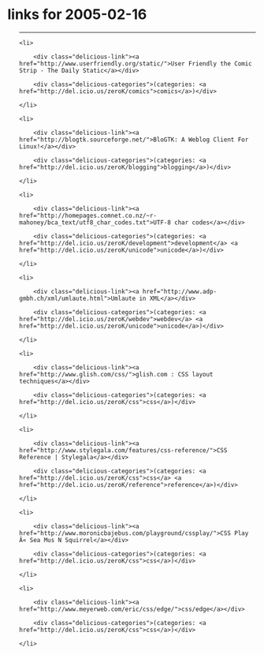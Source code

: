 # links for 2005-02-16

<ul class="delicious">

-------------------------------

	<li>

		<div class="delicious-link"><a href="http://www.userfriendly.org/static/">User Friendly the Comic Strip - The Daily Static</a></div>

		<div class="delicious-categories">(categories: <a href="http://del.icio.us/zeroK/comics">comics</a>)</div>

	</li>

	<li>

		<div class="delicious-link"><a href="http://blogtk.sourceforge.net/">BloGTK: A Weblog Client For Linux!</a></div>

		<div class="delicious-categories">(categories: <a href="http://del.icio.us/zeroK/blogging">blogging</a>)</div>

	</li>

	<li>

		<div class="delicious-link"><a href="http://homepages.comnet.co.nz/~r-mahoney/bca_text/utf8_char_codes.txt">UTF-8 char codes</a></div>

		<div class="delicious-categories">(categories: <a href="http://del.icio.us/zeroK/development">development</a> <a href="http://del.icio.us/zeroK/unicode">unicode</a>)</div>

	</li>

	<li>

		<div class="delicious-link"><a href="http://www.adp-gmbh.ch/xml/umlaute.html">Umlaute in XML</a></div>

		<div class="delicious-categories">(categories: <a href="http://del.icio.us/zeroK/webdev">webdev</a> <a href="http://del.icio.us/zeroK/unicode">unicode</a>)</div>

	</li>

	<li>

		<div class="delicious-link"><a href="http://www.glish.com/css/">glish.com : CSS layout techniques</a></div>

		<div class="delicious-categories">(categories: <a href="http://del.icio.us/zeroK/css">css</a>)</div>

	</li>

	<li>

		<div class="delicious-link"><a href="http://www.stylegala.com/features/css-reference/">CSS Reference | Stylegala</a></div>

		<div class="delicious-categories">(categories: <a href="http://del.icio.us/zeroK/css">css</a> <a href="http://del.icio.us/zeroK/reference">reference</a>)</div>

	</li>

	<li>

		<div class="delicious-link"><a href="http://www.moronicbajebus.com/playground/cssplay/">CSS Play Â« Sea Mus N Squirrel</a></div>

		<div class="delicious-categories">(categories: <a href="http://del.icio.us/zeroK/css">css</a>)</div>

	</li>

	<li>

		<div class="delicious-link"><a href="http://www.meyerweb.com/eric/css/edge/">css/edge</a></div>

		<div class="delicious-categories">(categories: <a href="http://del.icio.us/zeroK/css">css</a>)</div>

	</li>

</ul>

